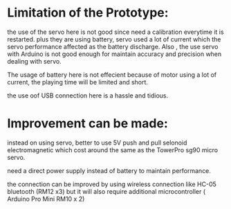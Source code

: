# Limitation of the Prototype:

the use of the servo here is not good since need a calibration everytime it is restarted. plus they are using battery, servo used a lot of current which the servo performance affected as the battery discharge. Also , the use servo with Arduino is not good enough for maintain accuracy and precision when dealing with servo.

The usage of battery here is not effecient because of motor using a lot of current, the playing time will be limited and short.

the use oof USB connection here is a hassle and tidious.



# Improvement can be made:
 
instead on using servo, better to use 5V push and pull selonoid electromagnetic which cost around the same as the TowerPro sg90 micro servo.

need a direct power supply instead of battery to maintain performance.

the connection can be improved by using wireless connection like HC-05 bluetooth (RM12 x3) but it will also require additional microcontroller ( Arduino Pro Mini RM10 x 2)
